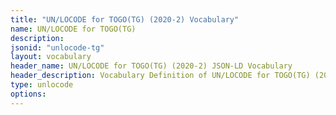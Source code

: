 ```yaml
---
title: "UN/LOCODE for TOGO(TG) (2020-2) Vocabulary"
name: UN/LOCODE for TOGO(TG) 
description: 
jsonid: "unlocode-tg"
layout: vocabulary
header_name: UN/LOCODE for TOGO(TG) (2020-2) JSON-LD Vocabulary
header_description: Vocabulary Definition of UN/LOCODE for TOGO(TG) (2020-2) semantics in HTML format. JSON-LD format is available at [unlocode-tg.jsonld](/vocabulary/unlocode-tg.jsonld)
type: unlocode
options:
---
```

